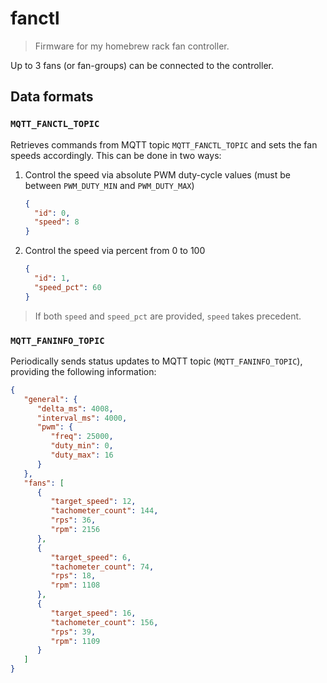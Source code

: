 fanctl
===

> Firmware for my homebrew rack fan controller.

Up to 3 fans (or fan-groups) can be connected to the controller.

## Data formats

### `MQTT_FANCTL_TOPIC`

Retrieves commands from MQTT topic `MQTT_FANCTL_TOPIC`
and sets the fan speeds accordingly. This can be done in two ways:

1. Control the speed via absolute PWM duty-cycle values
   (must be between `PWM_DUTY_MIN` and `PWM_DUTY_MAX`)
   ```json
   {
     "id": 0,
     "speed": 8
   }
   ```
2. Control the speed via percent from 0 to 100
   ```json
   {
     "id": 1,
     "speed_pct": 60
   }
   ```

> If both `speed` and `speed_pct` are provided, `speed` takes precedent.

### `MQTT_FANINFO_TOPIC`

Periodically sends status updates to MQTT topic (`MQTT_FANINFO_TOPIC`),
providing the following information:

```json
{
   "general": {
      "delta_ms": 4008,
      "interval_ms": 4000,
      "pwm": {
         "freq": 25000,
         "duty_min": 0,
         "duty_max": 16
      }
   },
   "fans": [
      {
         "target_speed": 12,
         "tachometer_count": 144,
         "rps": 36,
         "rpm": 2156
      },
      {
         "target_speed": 6,
         "tachometer_count": 74,
         "rps": 18,
         "rpm": 1108
      },
      {
         "target_speed": 16,
         "tachometer_count": 156,
         "rps": 39,
         "rpm": 1109
      }
   ]
}
```
